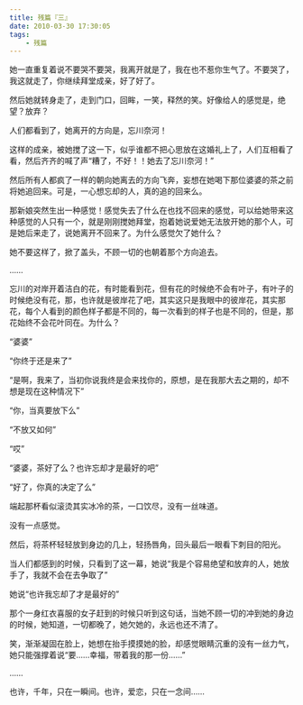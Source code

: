 ```yaml
---
title: 残篇『三』
date: 2010-03-30 17:30:05
tags:
    - 残篇
---
```


她一直重复着说不要哭不要哭，我离开就是了，我在也不惹你生气了。不要哭了，我这就走了，你继续拜堂成亲，好了好了。

然后她就转身走了，走到门口，回眸，一笑，释然的笑。好像给人的感觉是，绝望？放弃？

人们都看到了，她离开的方向是，忘川奈河！

这样的成亲，被她搅了这一下，似乎谁都不把心思放在这婚礼上了，人们互相看了看，然后齐齐的喊了声“糟了，不好！！她去了忘川奈河！”

然后所有人都疯了一样的朝向她离去的方向飞奔，妄想在她喝下那位婆婆的茶之前将她追回来。可是，一心想忘却的人，真的追的回来么。

那新娘突然生出一种感觉！感觉失去了什么在也找不回来的感觉，可以给她带来这种感觉的人只有一个，就是刚刚搅她拜堂，抱着她说爱她无法放开她的那个人，可是她后来走了，说她离开不回来了。为什么感觉欠了她什么？

她不要这样了，掀了盖头，不顾一切的也朝着那个方向追去。

……

忘川的对岸开着洁白的花，有时能看到花，但有花的时候绝不会有叶子，有叶子的时候绝没有花，那，也许就是彼岸花了吧，其实这只是我眼中的彼岸花，其实那花，每个人看到的颜色样子都是不同的，每一次看到的样子也是不同的，但是，那花始终不会花叶同在。为什么？

“婆婆”

“你终于还是来了”

“是啊，我来了，当初你说我终是会来找你的，原想，是在我那大去之期的，却不想是现在这种情况下”

“你，当真要放下么”

“不放又如何”

“哎”

“婆婆，茶好了么？也许忘却才是最好的吧”

“好了，你真的决定了么”

端起那杯看似滚烫其实冰冷的茶，一口饮尽，没有一丝味道。

没有一点感觉。

然后，将茶杯轻轻放到身边的几上，轻扬唇角，回头最后一眼看下刺目的阳光。

当人们都感到的时候，只看到了这一幕，她说“我是个容易绝望和放弃的人，她放手了，我就不会在去争取了”

她说“也许我忘却了才是最好的”

那个一身红衣喜服的女子赶到的时候只听到这句话，当她不顾一切的冲到她的身边的时候，她知道，一切都晚了，她欠她的，永远也还不清了。

笑，渐渐凝固在脸上，她想在抬手摸摸她的脸，却感觉眼睛沉重的没有一丝力气，她只能强撑着说“要……幸福，带着我的那一份……”

……

也许，千年，只在一瞬间。也许，爱恋，只在一念间……